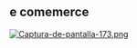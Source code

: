 ## e comemerce

[![Captura-de-pantalla-173.png](https://i.postimg.cc/kgcZHvzf/Captura-de-pantalla-173.png)](https://postimg.cc/G44q8Gcy)
